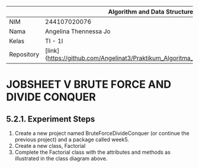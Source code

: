 |  | Algorithm and Data Structure |
|--|--|
| NIM |  244107020076 |
| Nama |  Angelina Thennessa Jo |
| Kelas | TI - 1I |
| Repository | [link] (https://github.com/Angelinat3/Praktikum_Algoritma_Dan_Struktur_Data.git) |

# JOBSHEET V BRUTE FORCE AND DIVIDE CONQUER

## 5.2.1. Experiment Steps
1. Create a new project named BruteForceDivideConquer (or continue the previous project) and a
package called week5.
2. Create a new class, Factorial
3. Complete the Factorial class with the attributes and methods as illustrated in the class
diagram above.
